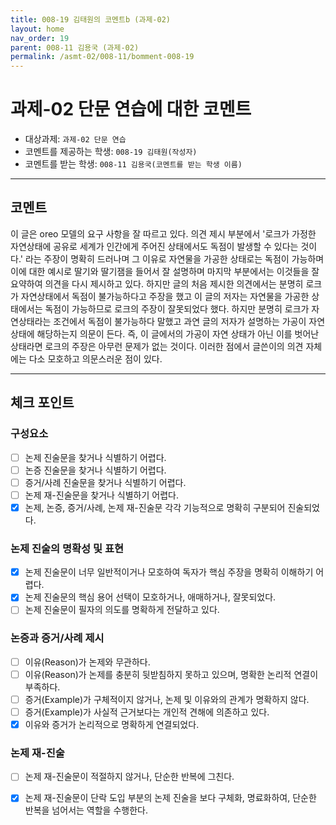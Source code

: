 ```yaml
---
title: 008-19 김태원의 코멘트b (과제-02) 
layout: home
nav_order: 19
parent: 008-11 김용국 (과제-02)
permalink: /asmt-02/008-11/bomment-008-19
---
```


# 과제-02 단문 연습에 대한 코멘트

- 대상과제: `과제-02 단문 연습`
- 코멘트를 제공하는 학생: `008-19 김태원(작성자)` 
- 코멘트를 받는 학생: `008-11 김용국(코멘트를 받는 학생 이름)` 

---

## 코멘트

이 글은 oreo 모델의 요구 사항을 잘 따르고 있다. 의견 제시 부분에서 '로크가 가정한 자연상태에 공유로 세계가 인간에게 주어진 상태에서도 독점이 발생할 수 있다는 것이다.' 라는 주장이 명확히 드러나며 그 이유로 자연물을 가공한 상태로는 독점이 가능하며 이에 대한 예시로 딸기와 딸기잼을 들어서 잘 설명하며 마지막 부분에서는 이것들을 잘 요약하여 의견을 다시 제시하고 있다. 하지만 글의 처음 제시한 의견에서는 분명히 로크가 자연상태에서 독점이 불가능하다고 주장을 했고 이 글의 저자는 자연물을 가공한 상태에서는 독점이 가능하므로 로크의 주장이 잘못되었다 했다. 하지만 분명히 로크가 자연상태라는 조건에서 독점이 불가능하다 말했고 과연 글의 저자가 설명하는 가공이 자연상태에 해당하는지 의문이 든다. 즉, 이 글에서의 가공이 자연 상태가 아닌 이를 벗어난 상태라면 로크의 주장은 아무런 문제가 없는 것이다. 이러한 점에서 글쓴이의 의견 자체에는 다소 모호하고 의문스러운 점이 있다. 

---

## 체크 포인트

### **구성요소**
- [ ] 논제 진술문을 찾거나 식별하기 어렵다.
- [ ] 논증 진술문을 찾거나 식별하기 어렵다.
- [ ] 증거/사례 진술문을 찾거나 식별하기 어렵다.
- [ ] 논제 재-진술문을 찾거나 식별하기 어렵다.
- [x] 논제, 논증, 증거/사례, 논제 재-진술문 각각 기능적으로 명확히 구분되어 진술되었다.

### **논제 진술의 명확성 및 표현**  
- [x] 논제 진술문이 너무 일반적이거나 모호하여 독자가 핵심 주장을 명확히 이해하기 어렵다.  
- [x] 논제 진술문의 핵심 용어 선택이 모호하거나, 애매하거나, 잘못되었다.  
- [ ] 논제 진술문이 필자의 의도를 명확하게 전달하고 있다.  

### **논증과 증거/사례 제시**  
- [ ] 이유(Reason)가 논제와 무관하다.
- [ ] 이유(Reason)가 논제를 충분히 뒷받침하지 못하고 있으며, 명확한 논리적 연결이 부족하다.  
- [ ] 증거(Example)가 구체적이지 않거나, 논제 및 이유와의 관계가 명확하지 않다. 
- [ ] 증거(Example)가 사실적 근거보다는 개인적 견해에 의존하고 있다.  
- [x] 이유와 증거가 논리적으로 명확하게 연결되었다.  

### **논제 재-진술**  
- [ ] 논제 재-진술문이 적절하지 않거나, 단순한 반복에 그친다.   
- [x] 논제 재-진술문이 단락 도입 부분의 논제 진술을 보다 구체화, 명료화하여, 단순한 반복을 넘어서는 역할을 수행한다.  

